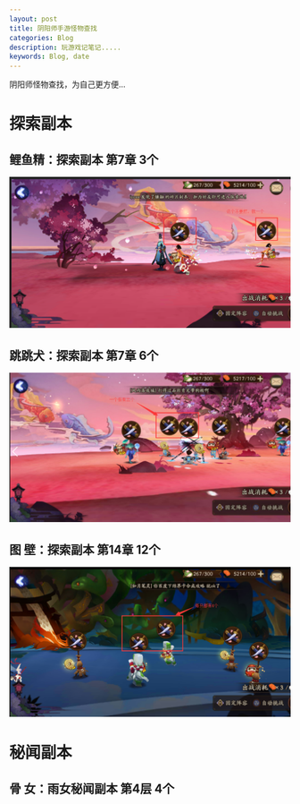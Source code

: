 ```yaml
---
layout: post
title: 阴阳师手游怪物查找
categories: Blog
description: 玩游戏记笔记.....
keywords: Blog, date
---
```


阴阳师怪物查找，为自己更方便...

探索副本
======

鲤鱼精：探索副本    第7章   3个
----
![](/images/yys/鲤鱼精.png)

跳跳犬：探索副本    第7章     6个
------
![](/images/yys/跳跳犬.png)

图  壁：探索副本    第14章    12个
------
![](/images/yys/图壁.png)

秘闻副本
======
骨  女：雨女秘闻副本   第4层    4个
------
